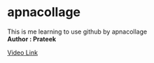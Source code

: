 # apnacollage
This is me learning to use github by apnacollage
<br>
<strong> Author : Prateek </strong>
<br>
<style>
  a: hover{
    color: (255,0,0);
  }
</style>
<a href ="https://youtu.be/Ez8F0nW6S-w?si=7bNY7YnIUDyKIjCT">Video Link</a>
